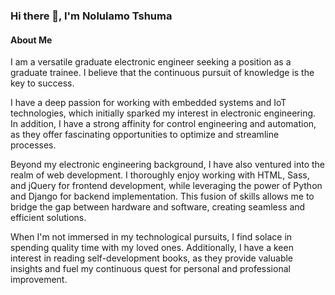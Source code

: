 ### Hi there 👋, I'm Nolulamo Tshuma

#### About Me
I am a versatile graduate electronic engineer seeking a position as a graduate trainee. I believe that the continuous pursuit of knowledge is the key to success.

I have a deep passion for working with embedded systems and IoT technologies, which initially sparked my interest in electronic engineering. In addition, I have a strong affinity for control engineering and automation, as they offer fascinating opportunities to optimize and streamline processes.

Beyond my electronic engineering background, I have also ventured into the realm of web development. I thoroughly enjoy working with HTML, Sass, and jQuery for frontend development, while leveraging the power of Python and Django for backend implementation. This fusion of skills allows me to bridge the gap between hardware and software, creating seamless and efficient solutions.

When I'm not immersed in my technological pursuits, I find solace in spending quality time with my loved ones. Additionally, I have a keen interest in reading self-development books, as they provide valuable insights and fuel my continuous quest for personal and professional improvement.

<!--
**Nolulamo/Nolulamo** is a ✨ _special_ ✨ repository because its `README.md` (this file) appears on your GitHub profile.

Here are some ideas to get you started:

- 🔭 I’m currently working on ...
- 🌱 I’m currently learning ...
- 👯 I’m looking to collaborate on ...
- 🤔 I’m looking for help with ...
- 💬 Ask me about ...
- 📫 How to reach me: ...
- 😄 Pronouns: ...
- ⚡ Fun fact: ...
-->
